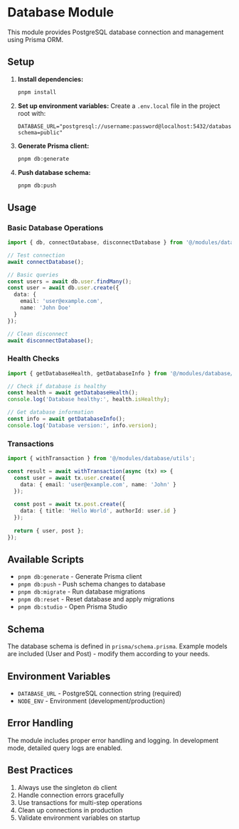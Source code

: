 # Database Module

This module provides PostgreSQL database connection and management using Prisma ORM.

## Setup

1. **Install dependencies:**
   ```bash
   pnpm install
   ```

2. **Set up environment variables:**
   Create a `.env.local` file in the project root with:
   ```env
   DATABASE_URL="postgresql://username:password@localhost:5432/database_name?schema=public"
   ```

3. **Generate Prisma client:**
   ```bash
   pnpm db:generate
   ```

4. **Push database schema:**
   ```bash
   pnpm db:push
   ```

## Usage

### Basic Database Operations

```typescript
import { db, connectDatabase, disconnectDatabase } from '@/modules/database';

// Test connection
await connectDatabase();

// Basic queries
const users = await db.user.findMany();
const user = await db.user.create({
  data: {
    email: 'user@example.com',
    name: 'John Doe'
  }
});

// Clean disconnect
await disconnectDatabase();
```

### Health Checks

```typescript
import { getDatabaseHealth, getDatabaseInfo } from '@/modules/database/utils';

// Check if database is healthy
const health = await getDatabaseHealth();
console.log('Database healthy:', health.isHealthy);

// Get database information
const info = await getDatabaseInfo();
console.log('Database version:', info.version);
```

### Transactions

```typescript
import { withTransaction } from '@/modules/database/utils';

const result = await withTransaction(async (tx) => {
  const user = await tx.user.create({
    data: { email: 'user@example.com', name: 'John' }
  });
  
  const post = await tx.post.create({
    data: { title: 'Hello World', authorId: user.id }
  });
  
  return { user, post };
});
```

## Available Scripts

- `pnpm db:generate` - Generate Prisma client
- `pnpm db:push` - Push schema changes to database
- `pnpm db:migrate` - Run database migrations
- `pnpm db:reset` - Reset database and apply migrations
- `pnpm db:studio` - Open Prisma Studio

## Schema

The database schema is defined in `prisma/schema.prisma`. Example models are included (User and Post) - modify them according to your needs.

## Environment Variables

- `DATABASE_URL` - PostgreSQL connection string (required)
- `NODE_ENV` - Environment (development/production)

## Error Handling

The module includes proper error handling and logging. In development mode, detailed query logs are enabled.

## Best Practices

1. Always use the singleton `db` client
2. Handle connection errors gracefully
3. Use transactions for multi-step operations
4. Clean up connections in production
5. Validate environment variables on startup 